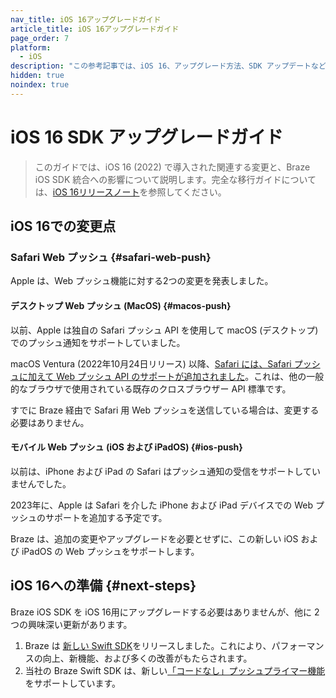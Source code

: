 ```yaml
---
nav_title: iOS 16アップグレードガイド
article_title: iOS 16アップグレードガイド
page_order: 7
platform: 
  - iOS
description: "この参考記事では、iOS 16、アップグレード方法、SDK アップデートなどについて説明します。"
hidden: true
noindex: true
---
```


# iOS 16 SDK アップグレードガイド

> このガイドでは、iOS 16 (2022) で導入された関連する変更と、Braze iOS SDK 統合への影響について説明します。完全な移行ガイドについては、[iOS 16リリースノート](https://developer.apple.com/documentation/ios-ipados-release-notes/ios-ipados-16-release-notes)を参照してください。

## iOS 16での変更点

### Safari Web プッシュ {#safari-web-push}

Apple は、Web プッシュ機能に対する2つの変更を発表しました。

#### デスクトップ Web プッシュ (MacOS) {#macos-push}

以前、Apple は独自の Safari プッシュ API を使用して macOS (デスクトップ) でのプッシュ通知をサポートしていました。

macOS Ventura (2022年10月24日リリース) 以降、[Safari には、Safari プッシュに加えて Web プッシュ API のサポートが追加されました](https://webkit.org/blog/12824/news-from-wwdc-webkit-features-in-safari-16-beta/#web-push-for-macos)。これは、他の一般的なブラウザで使用されている既存のクロスブラウザー API 標準です。

すでに Braze 経由で Safari 用 Web プッシュを送信している場合は、変更する必要はありません。

#### モバイル Web プッシュ (iOS および iPadOS) {#ios-push}

以前は、iPhone および iPad の Safari はプッシュ通知の受信をサポートしていませんでした。

2023年に、Apple は Safari を介した iPhone および iPad デバイスでの Web プッシュのサポートを追加する予定です。

Braze は、追加の変更やアップグレードを必要とせずに、この新しい iOS および iPadOS の Web プッシュをサポートします。

## iOS 16への準備 {#next-steps}

Braze iOS SDK を iOS 16用にアップグレードする必要はありませんが、他に 2 つの興味深い更新があります。

1. Braze は [新しい Swift SDK](https://github.com/braze-inc/braze-swift-sdk)をリリースしました。これにより、パフォーマンスの向上、新機能、および多くの改善がもたらされます。
2. 当社の Braze Swift SDK は、新しい[「コードなし」プッシュプライマー機能]({{site.baseurl}}/user_guide/message_building_by_channel/push/push_primer_messages/)をサポートしています。

